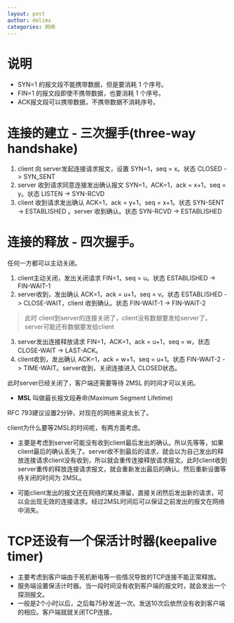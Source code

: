 ```yaml
---
layout: post
author: delims
categories: 网络
---
```


# 说明

- SYN=1 的报文段不能携带数据，但是要消耗 1 个序号。
- FIN=1 的报文段即使不携带数据，也要消耗 1 个序号。
- ACK报文段可以携带数据，不携带数据不消耗序号。

# 连接的建立 - 三次握手(three-way handshake) 

1. client 向 server发起连接请求报文，设置 SYN=1，seq = x。状态 CLOSED -> SYN_SENT
2. server 收到请求同意连接发出确认报文 SYN=1，ACK=1，ack = x+1，seq = y。状态 LISTEN -> SYN-RCVD
3. client 收到请求发出确认 ACK=1，ack = y+1，seq = x+1。状态 SYN-SENT -> ESTABLISHED 。server 收到确认。状态 SYN-RCVD -> ESTABLISHED



# 连接的释放 - 四次握手。

任何一方都可以主动关闭。

1. client主动关闭，发出关闭请求 FIN=1，seq = u。状态 ESTABLISHED -> FIN-WAIT-1
2. server收到，发出确认 ACK=1，ack = u+1，seq = v。状态 ESTABLISHED -> CLOSE-WAIT，client 收到确认。状态 FIN-WAIT-1 -> FIN-WAIT-2

> 此时 client到server的连接关闭了，client没有数据要发给server了。server可能还有数据要发给client

3. server发出连接释放请求 FIN=1，ACK=1，ack = u+1，seq = w，状态 CLOSE-WAIT -> LAST-ACK。
4. client收到，发出确认 ACK=1，ack = w+1，seq = u+1。状态 FIN-WAIT-2 -> TIME-WAIT。server收到，关闭连接进入 CLOSED状态。


此时server已经关闭了，客户端还需要等待 2MSL 的时间才可以关闭。

- **MSL** 叫做最长报文段寿命(Maximum Segment Lifetime)

RFC 793建议设置2分钟，对现在的网络来说太长了。

client为什么要等2MSL的时间呢，有两方面考虑。

- 主要是考虑到server可能没有收到client最后发出的确认。所以先等等，如果client最后的确认丢失了。server收不到最后的请求，就会以为自己发出的释放连接请求client没有收到，所以就会重传连接释放请求报文。此时client收到server重传的释放连接请求报文，就会重新发出最后的确认。然后重新设置等待关闭的时间为 2MSL。

- 可能client发出的报文还在网络的某处滞留，直接关闭然后发出新的请求，可以会出现无效的连接请求。经过2MSL时间后可以保证之前发出的报文在网络中消失。

# TCP还设有一个保活计时器(keepalive timer)


- 主要考虑到客户端由于死机断电等一些情况导致的TCP连接不能正常释放。
- 服务端设置保活计时器。当一段时间没有收到客户端的报文时，就会发出一个探测报文。
- 一般是2个小时以后，之后每75秒发送一次。发送10次后依然没有收到客户端的相应。客户端就就关闭TCP连接。

